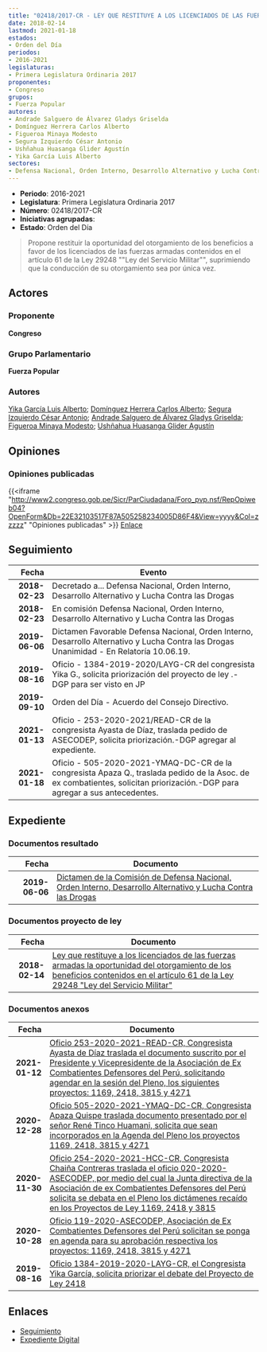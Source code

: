 ```yaml
---
title: "02418/2017-CR - LEY QUE RESTITUYE A LOS LICENCIADOS DE LAS FUERZAS ARMADAS LA OPORTUNIDAD DEL OTORGAMIENTO DE LOS BENEFICIOS CONTENIDOS EN EL ARTÍCULO 61 DE LA LEY 29248, LEY DEL SERVICIO MILITAR"
date: 2018-02-14
lastmod: 2021-01-18
estados:
- Orden del Día
periodos:
- 2016-2021
legislaturas:
- Primera Legislatura Ordinaria 2017
proponentes:
- Congreso
grupos:
- Fuerza Popular
autores:
- Andrade Salguero de Álvarez Gladys Griselda
- Domínguez Herrera Carlos Alberto
- Figueroa Minaya Modesto
- Segura Izquierdo César Antonio
- Ushñahua Huasanga Glider Agustín
- Yika García Luis Alberto
sectores:
- Defensa Nacional, Orden Interno, Desarrollo Alternativo y Lucha Contra las Drogas
---
```

- **Periodo**: 2016-2021
- **Legislatura**: Primera Legislatura Ordinaria 2017
- **Número**: 02418/2017-CR
- **Iniciativas agrupadas**: 
- **Estado**: Orden del Día

> Propone restituir la oportunidad del otorgamiento de los beneficios a favor de los licenciados de las fuerzas armadas contenidos en el artículo 61 de la Ley 29248 ""Ley del Servicio Militar"", suprimiendo que la conducción de su otorgamiento sea por única vez.


## Actores

### Proponente

**Congreso**

### Grupo Parlamentario

**Fuerza Popular**

### Autores

[Yika García Luis Alberto](mailto:mailto:lyika@congreso.gob.pe); [Domínguez Herrera Carlos Alberto](mailto:mailto:cdominguez@congreso.gob.pe); [Segura Izquierdo César Antonio](mailto:mailto:csegura@congreso.gob.pe); [Andrade Salguero de Álvarez Gladys Griselda](mailto:mailto:gandrade@congreso.gob.pe); [Figueroa Minaya Modesto](mailto:mailto:mfigueroam@congreso.gob.pe); [Ushñahua Huasanga Glider Agustín](mailto:mailto:gushnahua@congreso.gob.pe)

## Opiniones

### Opiniones publicadas

{{<iframe "http://www2.congreso.gob.pe/Sicr/ParCiudadana/Foro_pvp.nsf/RepOpiweb04?OpenForm&Db=22E32103517F87A505258234005D86F4&View=yyyy&Col=zzzzz" "Opiniones publicadas" >}}
[Enlace](http://www2.congreso.gob.pe/Sicr/ParCiudadana/Foro_pvp.nsf/RepOpiweb04?OpenForm&Db=22E32103517F87A505258234005D86F4&View=yyyy&Col=zzzzz)


## Seguimiento

| Fecha | Evento |
|------:|--------|
| **2018-02-23** | Decretado a... Defensa Nacional, Orden Interno, Desarrollo Alternativo y Lucha Contra las Drogas |
| **2018-02-23** | En comisión Defensa Nacional, Orden Interno, Desarrollo Alternativo y Lucha Contra las Drogas |
| **2019-06-06** | Dictamen Favorable Defensa Nacional, Orden Interno, Desarrollo Alternativo y Lucha Contra las Drogas Unanimidad - En Relatoría 10.06.19. |
| **2019-08-16** | Oficio - 1384-2019-2020/LAYG-CR del congresista Yika G., solicita priorización del proyecto de ley .-DGP para ser visto en JP |
| **2019-09-10** | Orden del Día - Acuerdo del Consejo Directivo. |
| **2021-01-13** | Oficio - 253-2020-2021/READ-CR de la congresista Ayasta de Díaz, traslada pedido de ASECODEP, solicita priorización.-DGP agregar al expediente. |
| **2021-01-18** | Oficio - 505-2020-2021-YMAQ-DC-CR de la congresista Apaza Q., traslada pedido de la Asoc. de ex combatientes, solicitan priorización.-DGP para agregar a sus antecedentes. |

## Expediente

### Documentos resultado

| Fecha | Documento |
|------:|-----------|
| **2019-06-06** | [Dictamen de la Comisión de Defensa Nacional, Orden Interno, Desarrollo Alternativo y Lucha Contra las Drogas](http://www.leyes.congreso.gob.pe/Documentos/2016_2021/Dictamenes/Proyectos_de_Ley/02418DC07MAY20190606.pdf) |

### Documentos proyecto de ley

| Fecha | Documento |
|------:|-----------|
| **2018-02-14** | [Ley que restituye a los licenciados de las fuerzas armadas la oportunidad del otorgamiento de los beneficios contenidos en el artículo 61 de la Ley 29248 "Ley del Servicio Militar"](http://www.leyes.congreso.gob.pe/Documentos/2016_2021/Proyectos_de_Ley_y_de_Resoluciones_Legislativas/PL0241820180214.PDF) |

### Documentos anexos

| Fecha | Documento |
|------:|-----------|
| **2021-01-12** | [Oficio 253-2020-2021-READ-CR, Congresista Ayasta de Díaz traslada el documento suscrito por el Presidente y Vicepresidente de la Asociación de Ex Combatientes Defensores del Perú, solicitando agendar en la sesión del Pleno, los siguientes proyectos: 1169, 2418, 3815 y 4271](http://www.leyes.congreso.gob.pe/Documentos/2016_2021/Oficios/Congresistas/OFICIO-253-2020-2021-READ-CR.pdf) |
| **2020-12-28** | [Oficio 505-2020-2021-YMAQ-DC-CR, Congresista Apaza Quispe traslada documento presentado por el señor René Tinco Huamani, solicita que sean incorporados en la Agenda del Pleno los proyectos 1169, 2418, 3815 y 4271](http://www.leyes.congreso.gob.pe/Documentos/2016_2021/Oficios/Congresistas/OFICIO-505-2020-2021-YMAQ-DC-CR.pdf) |
| **2020-11-30** | [Oficio 254-2020-2021-HCC-CR, Congresista Chaiña Contreras traslada el oficio 020-2020-ASECODEP, por medio del cual la Junta directiva de la Asociación de ex Combatientes Defensores del Perú solicita se debata en el Pleno los dictámenes recaído en los Proyectos de Ley 1169, 2418 y 3815](http://www.leyes.congreso.gob.pe/Documentos/2016_2021/Oficios/Congresistas/OFICIO-254-2020-2021-HCC-CR.pdf) |
| **2020-10-28** | [Oficio 119-2020-ASECODEP, Asociación de Ex Combatientes Defensores del Perú solicitan se ponga en agenda para su aprobación respectiva los proyectos: 1169, 2418, 3815 y 4271](http://www.leyes.congreso.gob.pe/Documentos/2016_2021/Oficios/Otras_Instituciones/OFICIO-119-2020-ASECODEP.pdf) |
| **2019-08-16** | [Oficio 1384-2019-2020-LAYG-CR, el Congresista Yika García, solicita priorizar el debate del Proyecto de Ley 2418](http://www.leyes.congreso.gob.pe/Documentos/2016_2021/Oficios/Congresistas/OFICIO-1384-2019-2020-LAYG-CR.pdf) |

## Enlaces

- [Seguimiento](http://www2.congreso.gob.pe/Sicr/TraDocEstProc/CLProLey2016.nsf/f7fff46988ca05b1052578e100829cc7/2502053f3227465d0525823400582b23?OpenDocument)
- [Expediente Digital](http://www2.congreso.gob.pe/Sicr/TraDocEstProc/Expvirt_2011.nsf/visbusqptramdoc1621/02418?opendocument)

